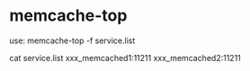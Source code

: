 # memcache-top
use: memcache-top -f service.list

cat service.list
xxx_memcached1:11211
xxx_memcached2:11211
